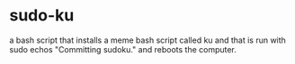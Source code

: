# sudo-ku
a bash script that installs a meme bash script called ku and that is run with sudo echos "Committing sudoku." and reboots the computer.

